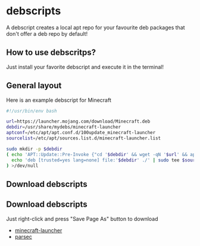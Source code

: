 
# debscripts

A debscript creates a local apt repo for your favourite deb packages that don't offer a deb repo by default!






##  How to use debscritps?

Just install your favorite debscript and execute it in the terminal!


## General layout

Here is an example debscript for Minecraft

```bash
#!/usr/bin/env bash

url=https://launcher.mojang.com/download/Minecraft.deb
debdir=/usr/share/mydebs/minecraft-launcher
aptconf=/etc/apt/apt.conf.d/100update_minecraft-launcher
sourcelist=/etc/apt/sources.list.d/minecraft-launcher.list

sudo mkdir -p $debdir
( echo 'APT::Update::Pre-Invoke {"cd '$debdir' && wget -qN '$url' && apt-ftparchive packages . > Packages && apt-ftparchive release . > Release";};' | sudo tee $aptconf
  echo 'deb [trusted=yes lang=none] file:'$debdir' ./' | sudo tee $sourcelist
) >/dev/null

```
    
## Download debscripts 


## Download debscripts 
Just right-click and press "Save Page As" button to download

- [minecraft-launcher](https://raw.githubusercontent.com/HamzehTamimi/debscripts/main/minecraft-launcher.sh)
- [parsec](https://raw.githubusercontent.com/HamzehTamimi/debscripts/main/parsec.sh)

